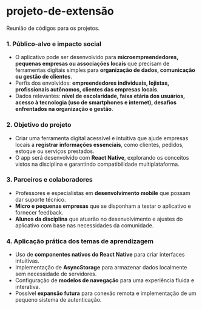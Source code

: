 # projeto-de-extensão
Reunião de códigos para os projetos.


### **1. Público-alvo e impacto social**
- O aplicativo pode ser desenvolvido para **microempreendedores, pequenas empresas ou associações locais** que precisam de ferramentas digitais simples para **organização de dados, comunicação ou gestão de clientes**.
- Perfis dos envolvidos: **empreendedores individuais, lojistas, profissionais autônomos, clientes das empresas locais**.
- Dados relevantes: **nível de escolaridade, faixa etária dos usuários, acesso à tecnologia (uso de smartphones e internet), desafios enfrentados na organização e gestão**.

### **2. Objetivo do projeto**
- Criar uma ferramenta digital acessível e intuitiva que ajude empresas locais a **registrar informações essenciais**, como clientes, pedidos, estoque ou serviços prestados.
- O app será desenvolvido com **React Native**, explorando os conceitos vistos na disciplina e garantindo compatibilidade multiplataforma.

### **3. Parceiros e colaboradores**
- Professores e especialistas em **desenvolvimento mobile** que possam dar suporte técnico.
- **Micro e pequenas empresas** que se disponham a testar o aplicativo e fornecer feedback.
- **Alunos da disciplina** que atuarão no desenvolvimento e ajustes do aplicativo com base nas necessidades da comunidade.

### **4. Aplicação prática dos temas de aprendizagem**
- Uso de **componentes nativos do React Native** para criar interfaces intuitivas.
- Implementação de **AsyncStorage** para armazenar dados localmente sem necessidade de servidores.
- Configuração de **modelos de navegação** para uma experiência fluida e interativa.
- Possível **expansão futura** para conexão remota e implementação de um pequeno sistema de autenticação.
